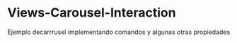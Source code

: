 # Views-Carousel-Interaction
 Ejemplo decarrrusel implementando comandos y algunas otras propiedades
